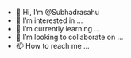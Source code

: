 - 👋 Hi, I’m @Subhadrasahu
- 👀 I’m interested in ...
- 🌱 I’m currently learning ...
- 💞️ I’m looking to collaborate on ...
- 📫 How to reach me ...

<!---
Subhadrasahu/Subhadrasahu is a ✨ special ✨ repository because its `README.md` (this file) appears on your GitHub profile.
You can click the Preview link to take a look at your changes.
--->
